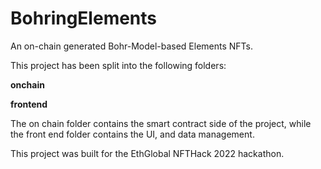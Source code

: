 # BohringElements
An on-chain generated Bohr-Model-based Elements NFTs.

This project has been split into the following folders:

**onchain**

**frontend**

The on chain folder contains the smart contract side of the project, while the front end folder contains the UI, and data management.

This project was built for the EthGlobal NFTHack 2022 hackathon.
